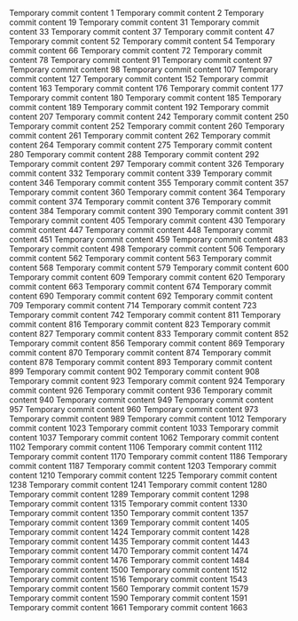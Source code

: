 Temporary commit content 1
Temporary commit content 2
Temporary commit content 19
Temporary commit content 31
Temporary commit content 33
Temporary commit content 37
Temporary commit content 47
Temporary commit content 52
Temporary commit content 54
Temporary commit content 66
Temporary commit content 72
Temporary commit content 78
Temporary commit content 91
Temporary commit content 97
Temporary commit content 98
Temporary commit content 107
Temporary commit content 127
Temporary commit content 152
Temporary commit content 163
Temporary commit content 176
Temporary commit content 177
Temporary commit content 180
Temporary commit content 185
Temporary commit content 189
Temporary commit content 192
Temporary commit content 207
Temporary commit content 242
Temporary commit content 250
Temporary commit content 252
Temporary commit content 260
Temporary commit content 261
Temporary commit content 262
Temporary commit content 264
Temporary commit content 275
Temporary commit content 280
Temporary commit content 288
Temporary commit content 292
Temporary commit content 297
Temporary commit content 326
Temporary commit content 332
Temporary commit content 339
Temporary commit content 346
Temporary commit content 355
Temporary commit content 357
Temporary commit content 360
Temporary commit content 364
Temporary commit content 374
Temporary commit content 376
Temporary commit content 384
Temporary commit content 390
Temporary commit content 391
Temporary commit content 405
Temporary commit content 430
Temporary commit content 447
Temporary commit content 448
Temporary commit content 451
Temporary commit content 459
Temporary commit content 483
Temporary commit content 498
Temporary commit content 506
Temporary commit content 562
Temporary commit content 563
Temporary commit content 568
Temporary commit content 579
Temporary commit content 600
Temporary commit content 609
Temporary commit content 620
Temporary commit content 663
Temporary commit content 674
Temporary commit content 690
Temporary commit content 692
Temporary commit content 709
Temporary commit content 714
Temporary commit content 723
Temporary commit content 742
Temporary commit content 811
Temporary commit content 816
Temporary commit content 823
Temporary commit content 827
Temporary commit content 833
Temporary commit content 852
Temporary commit content 856
Temporary commit content 869
Temporary commit content 870
Temporary commit content 874
Temporary commit content 878
Temporary commit content 893
Temporary commit content 899
Temporary commit content 902
Temporary commit content 908
Temporary commit content 923
Temporary commit content 924
Temporary commit content 926
Temporary commit content 936
Temporary commit content 940
Temporary commit content 949
Temporary commit content 957
Temporary commit content 960
Temporary commit content 973
Temporary commit content 989
Temporary commit content 1012
Temporary commit content 1023
Temporary commit content 1033
Temporary commit content 1037
Temporary commit content 1062
Temporary commit content 1102
Temporary commit content 1106
Temporary commit content 1112
Temporary commit content 1170
Temporary commit content 1186
Temporary commit content 1187
Temporary commit content 1203
Temporary commit content 1210
Temporary commit content 1225
Temporary commit content 1238
Temporary commit content 1241
Temporary commit content 1280
Temporary commit content 1289
Temporary commit content 1298
Temporary commit content 1315
Temporary commit content 1330
Temporary commit content 1350
Temporary commit content 1357
Temporary commit content 1369
Temporary commit content 1405
Temporary commit content 1424
Temporary commit content 1428
Temporary commit content 1435
Temporary commit content 1443
Temporary commit content 1470
Temporary commit content 1474
Temporary commit content 1476
Temporary commit content 1484
Temporary commit content 1500
Temporary commit content 1512
Temporary commit content 1516
Temporary commit content 1543
Temporary commit content 1560
Temporary commit content 1579
Temporary commit content 1590
Temporary commit content 1591
Temporary commit content 1661
Temporary commit content 1663
